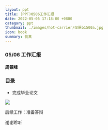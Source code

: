 ```yaml
---
layout: ppt
title: (PPT)0506工作汇报
date: 2022-05-05 17:18:00 +0800
category: ppt
thumbnail: ./images/hot-carrier/仪器b1500a.jpg
icon: book
summary: 仿真
---
```


<div class="reveal">
  <div class="slides">
    <!-- 标题 -->
    <section>
      <h3>05/06 工作汇报</h3>
      <h4>周镇峰</h4>
      </section>
    <section>
      <h3>目录</h3>
      <ul>
        <li>完成毕业论文</li>
      </ul>
    </section>
    <section>
      <img src="../images/hot-carrier/论文思维导图.drawio.svg">
    </section>
    <section>
        <p>后续工作：准备答辩</p>
    </section>
    <section>
      <p>谢谢聆听</p>
    </section>
  </div>
</div>